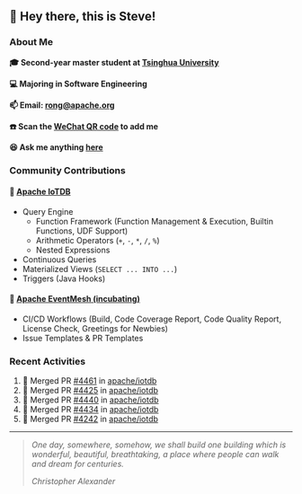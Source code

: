 ## 👋 Hey there, this is Steve!

### About Me

**🎓 Second-year master student at [Tsinghua University](https://www.tsinghua.edu.cn/)**

**💻 Majoring in Software Engineering**

**📫 Email: rong@apache.org**

**☎️ Scan the [WeChat QR code](https://github.com/SteveYurongSu/SteveYurongSu/issues/1) to add me**

**😆 Ask me anything <a href="https://github.com/SteveYurongSu/SteveYurongSu/issues">here</a>**

### Community Contributions

#### 🚀 [Apache IoTDB](https://github.com/apache/iotdb/pulls?q=is%3Apr+author%3ASteveYurongSu)

- Query Engine
  - Function Framework (Function Management & Execution, Builtin Functions, UDF Support)
  - Arithmetic Operators (`+`, `-`, `*`, `/`, `%`)
  - Nested Expressions
- Continuous Queries
- Materialized Views (`SELECT ... INTO ...`)
- Triggers (Java Hooks)

#### 🚀 [Apache EventMesh (incubating)](https://github.com/apache/incubator-eventmesh/pulls?q=is%3Apr+author%3ASteveYurongSu)

- CI/CD Workflows (Build, Code Coverage Report, Code Quality Report, License Check, Greetings for Newbies)
- Issue Templates & PR Templates 

### Recent Activities
<!--START_SECTION:activity-->

1. 🎉 Merged PR [#4461](https://github.com/apache/iotdb/pull/4461) in [apache/iotdb](https://github.com/apache/iotdb)
2. 🎉 Merged PR [#4425](https://github.com/apache/iotdb/pull/4425) in [apache/iotdb](https://github.com/apache/iotdb)
3. 🎉 Merged PR [#4440](https://github.com/apache/iotdb/pull/4440) in [apache/iotdb](https://github.com/apache/iotdb)
4. 🎉 Merged PR [#4434](https://github.com/apache/iotdb/pull/4434) in [apache/iotdb](https://github.com/apache/iotdb)
5. 🎉 Merged PR [#4242](https://github.com/apache/iotdb/pull/4242) in [apache/iotdb](https://github.com/apache/iotdb)
<!--END_SECTION:activity-->

---

> *One day, somewhere, somehow, we shall build one building which is wonderful, beautiful, breathtaking, a place where people can walk and dream for centuries.*
>
> *Christopher Alexander*
